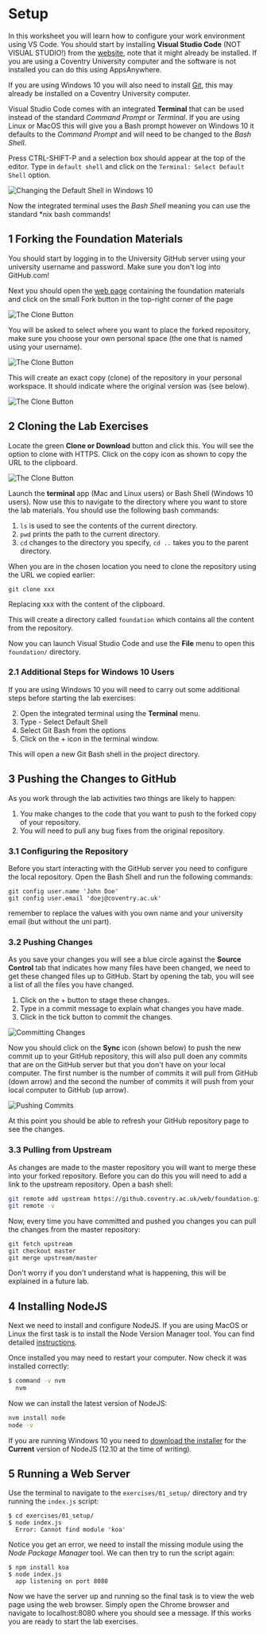 
# Setup

In this worksheet you will learn how to configure your work environment using VS Code. You should start by installing **Visual Studio Code** (NOT VISUAL STUDIO!) from the [website](https://code.visualstudio.com), note that it might already be installed. If you are using a Coventry University computer and the software is not installed you can do this using AppsAnywhere.

If you are using Windows 10 you will also need to install [Git](https://git-scm.com/download/win), this may already be installed on a Coventry University computer.

Visual Studio Code comes with an integrated **Terminal** that can be used instead of the standard _Command Prompt_ or _Terminal_. If you are using Linux or MacOS this will give you a Bash prompt however on Windows 10 it defaults to the _Command Prompt_ and will need to be changed to the _Bash Shell_.

Press CTRL-SHIFT-P and a selection box should appear at the top of the editor. Type in `default shell` and click on the `Terminal: Select Default Shell` option.

![Changing the Default Shell in Windows 10](exercises/.images/windows_shell.png)

Now the integrated terminal uses the _Bash Shell_ meaning you can use the standard *nix bash commands!

## 1 Forking the Foundation Materials

You should start by logging in to the University GitHub server using your university username and password. Make sure you don't log into GitHub.com!

Next you should open the [web page](https://github.coventry.ac.uk/web/foundation) containing the foundation materials and click on the small Fork button in the top-right corner of the page

![The Clone Button](exercises/.images/fork01.png)

You will be asked to select where you want to place the forked repository, make sure you choose your own personal space (the one that is named using your username).

![The Clone Button](exercises/.images/fork02.png)

This will create an exact copy (clone) of the repository in your personal workspace. It should indicate where the original version was (see below).

![The Clone Button](exercises/.images/fork03.png)

## 2 Cloning the Lab Exercises

Locate the green **Clone or Download** button and click this. You will see the option to clone with HTTPS. Click on the copy icon as shown to copy the URL to the clipboard.

![The Clone Button](exercises/.images/clone01.png)

Launch the **terminal** app (Mac and Linux users) or Bash Shell (Windows 10 users). Now use this to navigate to the directory where you want to store the lab materials. You should use the following bash commands:

1. `ls` is used to see the contents of the current directory.
2. `pwd` prints the path to the current directory.
3. `cd` changes to the directory you specify, `cd ..` takes you to the parent directory.

When you are in the chosen location you need to clone the repository using the URL we copied earlier:

```shell
git clone xxx
```

Replacing xxx with the content of the clipboard.

This will create a directory called `foundation` which contains all the content from the repository.

Now you can launch Visual Studio Code and use the **File** menu to open this `foundation/` directory.

### 2.1 Additional Steps for Windows 10 Users

If you are using Windows 10 you will need to carry out some additional steps before starting the lab exercises:

2. Open the integrated terminal using the **Terminal** menu.
3. Type - Select Default Shell
4. Select Git Bash from the options
5. Click on the + icon in the terminal window.

This will open a new Git Bash shell in the project directory.

## 3 Pushing the Changes to GitHub

As you work through the lab activities two things are likely to happen:

1. You make changes to the code that you want to push to the forked copy of your repository.
2. You will need to pull any bug fixes from the original repository.

### 3.1 Configuring the Repository

Before you start interacting with the GitHub server you need to configure the local repository. Open the Bash Shell and run the following commands:

```shell
git config user.name 'John Doe'
git config user.email 'doej@coventry.ac.uk'
```

remember to replace the values with you own name and your university email (but without the uni part).

### 3.2 Pushing Changes

As you save your changes you will see a blue circle against the **Source Control** tab that indicates how many files have been changed, we need to get these changed files up to GitHub. Start by opening the tab, you will see a list of all the files you have changed.

1. Click on the + button to stage these changes.
2. Type in a commit message to explain what changes you have made.
3. Click in the tick button to commit the changes.

![Committing Changes](exercises/.images/push01.png)

Now you should click on the **Sync** icon (shown below) to push the new commit up to your GitHub repository, this will also pull doen any commits that are on the GitHub server but that you don't have on your local computer. The first number is the number of commits it will pull from GitHub (down arrow) and the second the number of commits it will push from your local computer to GitHub (up arrow).

![Pushing Commits](exercises/.images/push-pull.png)

At this point you should be able to refresh your GitHub repository page to see the changes.

### 3.3 Pulling from Upstream

As changes are made to the master repository you will want to merge these into your forked repository. Before you can do this you will need to add a link to the upstream repository. Open a bash shell:

```bash
git remote add upstream https://github.coventry.ac.uk/web/foundation.git
git remote -v
```

Now, every time you have committed and pushed you changes you can pull the changes from the master repository:

```shell
git fetch upstream
git checkout master
git merge upstream/master
```

Don't worry if you don't understand what is happening, this will be explained in a future lab.

## 4 Installing NodeJS

Next we need to install and configure NodeJS. If you are using MacOS or Linux the first task is to install the Node Version Manager tool. You can find detailed [instructions](https://nodesource.com/blog/installing-node-js-tutorial-using-nvm-on-mac-os-x-and-ubuntu/).

Once installed you may need to restart your computer. Now check it was installed correctly:

```bash
$ command -v nvm
  nvm
```

Now we can install the latest version of NodeJS:

```bash
nvm install node
node -v
```

If you are running Windows 10 you need to [download the installer](https://nodejs.org/en/) for the **Current** version of NodeJS (12.10 at the time of writing).

## 5 Running a Web Server

Use the terminal to navigate to the `exercises/01_setup/` directory and try running the `index.js` script:

```shell
$ cd exercises/01_setup/
$ node index.js
  Error: Cannot find module 'koa'
```

Notice you get an error, we need to install the missing module using the _Node Package Manager_ tool. We can then try to run the script again:

```shell
$ npm install koa
$ node index.js
  app listening on port 8080
```

Now we have the server up and running so the final task is to view the web page using the web browser. Simply open the Chrome browser and navigate to localhost:8080 where you should see a message. If this works you are ready to start the lab exercises.
